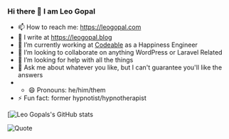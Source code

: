 ### Hi there 👋 I am Leo Gopal

- 📫 How to reach me: https://leogopal.com
- 📝 I write at https://leogopal.blog
- 🔭 I’m currently working at [Codeable](https://codeable.io/) as a Happiness Engineer
- 👯 I’m looking to collaborate on anything WordPress or Laravel Related
- 🤔 I’m looking for help with all the things
- 💬 Ask me about whatever you like, but I can't guarantee you'll like the answers
- - 😄 Pronouns: he/him/them
- ⚡ Fun fact: former hypnotist/hypnotherapist

<!--
**leogopal/leogopal** is a ✨ _special_ ✨ repository because its `README.md` (this file) appears on your GitHub profile.
-->

[![Leo Gopals's GitHub stats](https://github-readme-stats.vercel.app/api?username=leogopal&show_icons=true&theme=radical)

![Quote](https://github-readme-quotes.herokuapp.com/quote?theme=dark&animation=default&layout=default&font=default)
